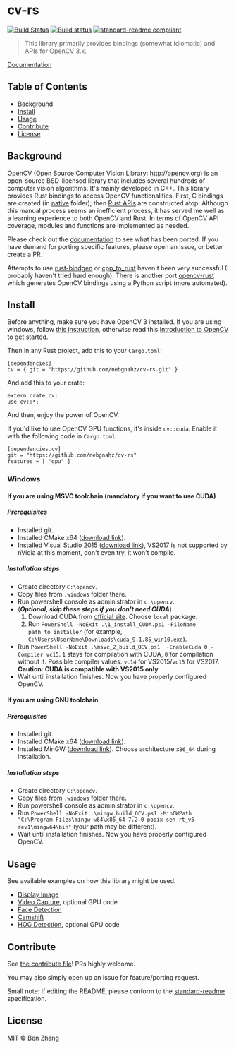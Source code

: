 # cv-rs

[![Build Status][travis-image]][travis-url]
[![Build status][appveyor-image]][appveyor-url]
[![standard-readme compliant][standard-readme-image]][standard-readme-url]

> This library primarily provides bindings (somewhat idiomatic) and APIs for
> OpenCV 3.x.

[Documentation](https://nebgnahz.github.io/cv-rs/cv/)

## Table of Contents

- [Background](#background)
- [Install](#install)
- [Usage](#usage)
- [Contribute](#contribute)
- [License](#license)

## Background

OpenCV (Open Source Computer Vision Library: http://opencv.org) is an
open-source BSD-licensed library that includes several hundreds of computer
vision algorithms. It's mainly developed in C++. This library provides Rust
bindings to access OpenCV functionalities. First, C bindings are created
(in [native](native) folder); then [Rust APIs](src/lib.rs) are constructed
atop. Although this manual process seems an inefficient process, it has served
me well as a learning experience to both OpenCV and Rust. In terms of OpenCV API
coverage, modules and functions are implemented as needed.

Please check out the [documentation](https://nebgnahz.github.io/cv-rs/cv/) to
see what has been ported. If you have demand for porting specific features,
please open an issue, or better create a PR.

Attempts to use [rust-bindgen](https://github.com/servo/rust-bindgen)
or [cpp_to_rust](https://github.com/rust-qt/cpp_to_rust) haven't been very
successful (I probably haven't tried hard enough). There is another
port [opencv-rust](https://github.com/kali/opencv-rust/) which generates OpenCV
bindings using a Python script (more automated).

## Install

Before anything, make sure you have OpenCV 3 installed. If you are using windows, follow [this instruction](#windows), otherwise read this
[Introduction to OpenCV][opencv-intro] to get started.

Then in any Rust project, add this to your `Cargo.toml`:

```
[dependencies]
cv = { git = "https://github.com/nebgnahz/cv-rs.git" }
```

And add this to your crate:

```
extern crate cv;
use cv::*;
```

And then, enjoy the power of OpenCV.

If you'd like to use OpenCV GPU functions, it's inside `cv::cuda`. Enable it
with the following code in `Cargo.toml`:

```
[dependencies.cv]
git = "https://github.com/nebgnahz/cv-rs"
features = [ "gpu" ]
```

### Windows

#### If you are using MSVC toolchain (mandatory if you want to use CUDA)
##### Prerequisites
- Installed git.
- Installed CMake x64 ([download link](https://cmake.org/download/)).
- Installed Visual Studio 2015 ([download link](https://go.microsoft.com/fwlink/?LinkId=532606&clcid=0x409)), VS2017 is not supported by nVidia at this moment, don't even try, it won't compile.

##### Installation steps
- Create directory `C:\opencv`.
- Copy files from `.windows` folder there.
- Run powershell console as administrator in `c:\opencv`.
- (***Optional, skip these steps if you don't need CUDA***)
    1. Download CUDA from [official site](https://developer.nvidia.com/cuda-downloads?target_os=Windows&target_arch=x86_64&target_version=10). Choose `local` package.
    1. Run `PowerShell -NoExit .\1_install_CUDA.ps1 -FileName path_to_installer` (for example, `C:\Users\UserName\Downloads\cuda_9.1.85_win10.exe`).
- Run `PowerShell -NoExit .\msvc_2_build_OCV.ps1  -EnableCuda 0 -Compiler vc15`. `1` stays for compilation with CUDA, `0` for compilation without it. Possible compiler values: `vc14` for VS2015/`vc15` for VS2017. **Caution: CUDA is compatible with VS2015 only**
- Wait until installation finishes. Now you have properly configured OpenCV.

#### If you are using GNU toolchain

##### Prerequisites
- Installed git.
- Installed CMake x64 ([download link](https://cmake.org/download/)).
- Installed MinGW ([download link](https://sourceforge.net/projects/mingw-w64/files/latest/download)). Choose architecture `x86_64` during installation.

##### Installation steps
- Create directory `C:\opencv`.
- Copy files from `.windows` folder there.
- Run powershell console as administrator in `c:\opencv`.
- Run `PowerShell -NoExit .\mingw_build_OCV.ps1 -MinGWPath "C:\Program Files\mingw-w64\x86_64-7.2.0-posix-seh-rt_v5-rev1\mingw64\bin"` (your path may be different).
- Wait until installation finishes. Now you have properly configured OpenCV.

## Usage

See available examples on how this library might be used.

- [Display Image](examples/display_image.rs)
- [Video Capture](examples/video_capture.rs), optional GPU code
- [Face Detection](examples/face_detect.rs)
- [Camshift](examples/camshift.rs)
- [HOG Detection](examples/hog.rs), optional GPU code

## Contribute

See [the contribute file](CONTRIBUTING.md)! PRs highly welcome.

You may also simply open up an issue for feature/porting request.

Small note: If editing the README, please conform to the
[standard-readme](https://github.com/RichardLitt/standard-readme) specification.

## License

MIT © Ben Zhang

<!-- links -->
[travis-image]: https://travis-ci.org/nebgnahz/cv-rs.svg?branch=master
[travis-url]: https://travis-ci.org/nebgnahz/cv-rs
[appveyor-image]: https://ci.appveyor.com/api/projects/status/dutogjshst3oyra2/branch/master?svg=true
[appveyor-url]: https://ci.appveyor.com/project/nebgnahz/cv-rs
[standard-readme-image]: https://img.shields.io/badge/standard--readme-OK-green.svg?style=flat-square
[standard-readme-url]: https://github.com/RichardLitt/standard-readme
[opencv-intro]: http://docs.opencv.org/3.1.0/df/d65/tutorial_table_of_content_introduction.html
